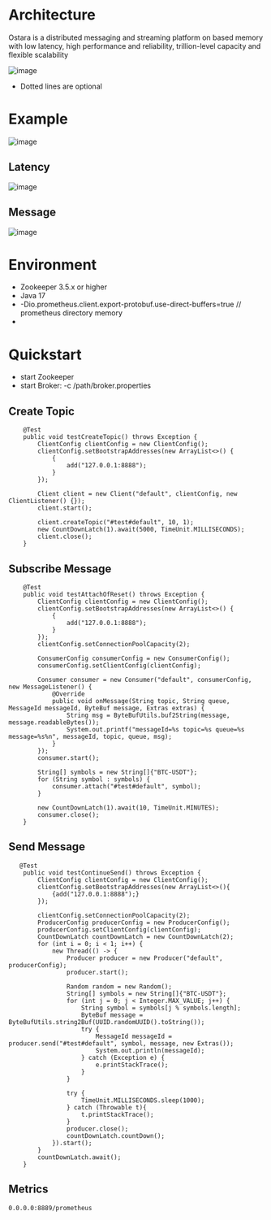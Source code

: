 # Architecture

Ostara is a distributed messaging and streaming platform on based memory with low latency, high performance and
reliability, trillion-level capacity and flexible scalability

![image](https://github.com/shallow-rs/Ostara/blob/main/doc/image/infra.png)

- Dotted lines are optional

# Example

![image](https://github.com/shallow-rs/Ostara/blob/main/doc/image/example.gif)

## Latency

![image](https://github.com/shallow-rs/Ostara/blob/main/doc/image/partition.png)

## Message

![image](https://github.com/shallow-rs/Ostara/blob/main/doc/image/message.png)

# Environment

- Zookeeper 3.5.x or higher
- Java 17
- -Dio.prometheus.client.export-protobuf.use-direct-buffers=true // prometheus directory memory
- 
# Quickstart
- start Zookeeper
- start Broker: -c /path/broker.properties

## Create Topic
```
    @Test
    public void testCreateTopic() throws Exception {
        ClientConfig clientConfig = new ClientConfig();
        clientConfig.setBootstrapAddresses(new ArrayList<>() {
            {
                add("127.0.0.1:8888");
            }
        });

        Client client = new Client("default", clientConfig, new ClientListener() {});
        client.start();

        client.createTopic("#test#default", 10, 1);
        new CountDownLatch(1).await(5000, TimeUnit.MILLISECONDS);
        client.close();
    }
```

## Subscribe Message
```
    @Test
    public void testAttachOfReset() throws Exception {
        ClientConfig clientConfig = new ClientConfig();
        clientConfig.setBootstrapAddresses(new ArrayList<>() {
            {
                add("127.0.0.1:8888");
            }
        });
        clientConfig.setConnectionPoolCapacity(2);

        ConsumerConfig consumerConfig = new ConsumerConfig();
        consumerConfig.setClientConfig(clientConfig);

        Consumer consumer = new Consumer("default", consumerConfig, new MessageListener() {
            @Override
            public void onMessage(String topic, String queue, MessageId messageId, ByteBuf message, Extras extras) {
                String msg = ByteBufUtils.buf2String(message, message.readableBytes());
                System.out.printf("messageId=%s topic=%s queue=%s message=%s%n", messageId, topic, queue, msg);
            }
        });
        consumer.start();

        String[] symbols = new String[]{"BTC-USDT"};
        for (String symbol : symbols) {
            consumer.attach("#test#default", symbol);
        }

        new CountDownLatch(1).await(10, TimeUnit.MINUTES);
        consumer.close();
    }
```

## Send Message
```
   @Test
    public void testContinueSend() throws Exception {
        ClientConfig clientConfig = new ClientConfig();
        clientConfig.setBootstrapAddresses(new ArrayList<>(){
            {add("127.0.0.1:8888");}
        });

        clientConfig.setConnectionPoolCapacity(2);
        ProducerConfig producerConfig = new ProducerConfig();
        producerConfig.setClientConfig(clientConfig);
        CountDownLatch countDownLatch = new CountDownLatch(2);
        for (int i = 0; i < 1; i++) {
            new Thread(() -> {
                Producer producer = new Producer("default", producerConfig);
                producer.start();

                Random random = new Random();
                String[] symbols = new String[]{"BTC-USDT"};
                for (int j = 0; j < Integer.MAX_VALUE; j++) {
                    String symbol = symbols[j % symbols.length];
                    ByteBuf message = ByteBufUtils.string2Buf(UUID.randomUUID().toString());
                    try {
                        MessageId messageId = producer.send("#test#default", symbol, message, new Extras());
                        System.out.println(messageId);
                    } catch (Exception e) {
                        e.printStackTrace();
                    }
                }

                try {
                    TimeUnit.MILLISECONDS.sleep(1000);
                } catch (Throwable t){
                    t.printStackTrace();
                }
                producer.close();
                countDownLatch.countDown();
            }).start();
        }
        countDownLatch.await();
    }
```

## Metrics 
```
0.0.0.0:8889/prometheus
```
